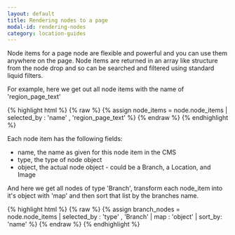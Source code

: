 ```yaml
---
layout: default
title: Rendering nodes to a page
modal-id: rendering-nodes
category: location-guides
---
```

Node items for a page node are flexible and powerful and you can use them anywhere on the page. Node items are returned in an array like structure from the node drop and so can be searched and filtered using standard liquid filters.

For example, here we get out all node items with the name of 'region_page_text'

{% highlight html %}
{% raw %}
    {% assign node_items = node.node_items | selected_by :  'name' , 'region_page_text' %}
{% endraw %}
{% endhighlight %}

Each node item has the following fields:

  - name, the name as given for this node item in the CMS
  - type, the type of node object
  - object, the actual node object - could be a Branch, a Location, and Image


And here we get all nodes of type 'Branch', transform each node_item into it's object with 'map' and then sort that list by the branches name.

{% highlight html %}
{% raw %}
  {% assign branch_nodes = node.node_items | selected_by :  'type' , 'Branch' | map : 'object' | sort_by: 'name' %}
{% endraw %}
{% endhighlight %}
